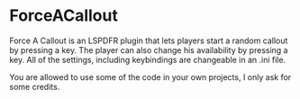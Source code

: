 # ForceACallout
Force A Callout is an LSPDFR plugin that lets players start a random callout by pressing a key.
The player can also change his availability by pressing a key.
All of the settings, including keybindings are changeable in an .ini file.

You are allowed to use some of the code in your own projects, I only ask for some credits.
